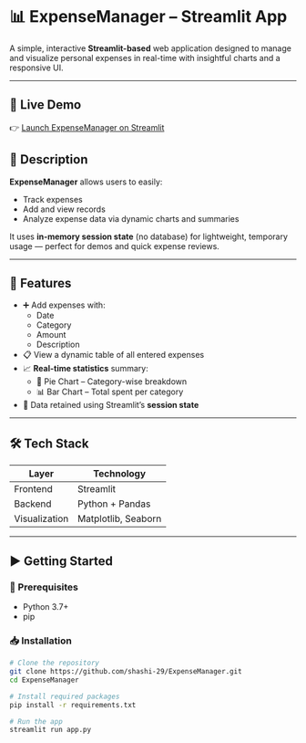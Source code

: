 # 📊 ExpenseManager – Streamlit App

A simple, interactive **Streamlit-based** web application designed to manage and visualize personal expenses in real-time with insightful charts and a responsive UI.

---

## 🔗 Live Demo

👉 [Launch ExpenseManager on Streamlit](https://app-expensemanager.streamlit.app/)

## 📝 Description

**ExpenseManager** allows users to easily:
- Track expenses
- Add and view records
- Analyze expense data via dynamic charts and summaries

It uses **in-memory session state** (no database) for lightweight, temporary usage — perfect for demos and quick expense reviews.

---

## 🔧 Features

- ➕ Add expenses with:
  - Date
  - Category
  - Amount
  - Description
- 📋 View a dynamic table of all entered expenses
- 📈 **Real-time statistics** summary:
  - 🥧 Pie Chart – Category-wise breakdown
  - 📊 Bar Chart – Total spent per category
- 🧠 Data retained using Streamlit’s **session state**

---

## 🛠️ Tech Stack

| Layer        | Technology       |
|--------------|------------------|
| Frontend     | Streamlit        |
| Backend      | Python + Pandas  |
| Visualization| Matplotlib, Seaborn |

---

## ▶️ Getting Started

### 📌 Prerequisites

- Python 3.7+
- pip

### 📥 Installation

```bash
# Clone the repository
git clone https://github.com/shashi-29/ExpenseManager.git
cd ExpenseManager

# Install required packages
pip install -r requirements.txt

# Run the app
streamlit run app.py
